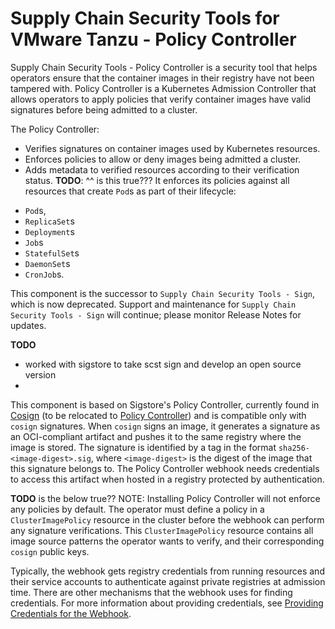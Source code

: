 # Supply Chain Security Tools for VMware Tanzu - Policy Controller

Supply Chain Security Tools - Policy Controller is a security tool that helps operators ensure that the container images in their registry have not been tampered with. Policy Controller is a Kubernetes Admission Controller that allows operators to apply policies that verify container images have valid signatures before being admitted to a cluster.

The Policy Controller:
- Verifies signatures on container images used by Kubernetes resources.
- Enforces policies to allow or deny images being admitted a cluster.
- Adds metadata to verified resources according to their verification status. 
**TODO**: ^^ is this true???
It enforces its policies against all resources that create `Pod`s as part of their lifecycle:

* `Pod`s,
* `ReplicaSet`s
* `Deployment`s
* `Job`s
* `StatefulSet`s
* `DaemonSet`s
* `CronJob`s.

This component is the successor to `Supply Chain Security Tools - Sign`, which is now deprecated. Support and maintenance for `Supply Chain Security Tools - Sign` will continue; please monitor Release Notes for updates. 

**TODO** 
- worked with sigstore to take scst sign and develop an open source version
- 

This component is based on Sigstore's Policy Controller, currently found in 
[Cosign](https://github.com/sigstore/cosign) (to be relocated to 
[Policy Controller](https://github.com/sigstore/policy-controller)) and is compatible only with `cosign` signatures. When `cosign` signs 
an image, it generates a signature as an OCI-compliant artifact and pushes it to the 
same registry where the image is stored. The signature is identified by a tag in 
the format `sha256-<image-digest>.sig`, where `<image-digest>` is the digest of 
the image that this signature belongs to. The Policy Controller webhook needs credentials to access 
this artifact when hosted in a registry protected by authentication.

**TODO** is the below true??
NOTE: Installing Policy Controller will not enforce any policies by default. The operator must define a policy in a
`ClusterImagePolicy` resource in the cluster before
the webhook can perform any signature verifications. This `ClusterImagePolicy`
resource contains all image source patterns the operator wants to verify, and their
corresponding `cosign` public keys.

Typically, the webhook gets registry credentials from running resources and their service
accounts to authenticate against private registries at admission time.
There are other mechanisms that the webhook uses for finding credentials.
For more information about providing credentials, see
[Providing Credentials for the Webhook](configuring.md#provide-creds-for-package).
